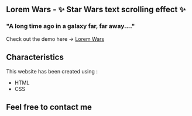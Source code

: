 ## Lorem Wars - ✨ Star Wars text scrolling effect ✨

### "A long time ago in a galaxy far, far away...."

Check out the demo here -> [Lorem Wars](https://aleksastojsic.github.io/lorem-wars/)

## Characteristics

This website has been created using :

- HTML
- CSS

## Feel free to contact me
